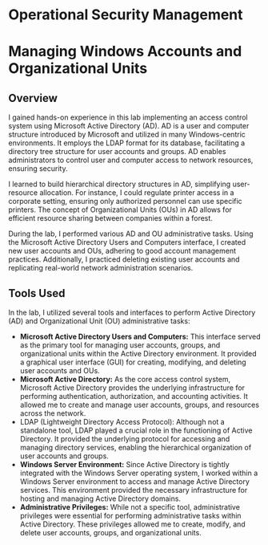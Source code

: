 # Operational Security Management
<h1> Managing Windows Accounts and Organizational Units </h1>
<h2> Overview </h2>
<p>
  I gained hands-on experience in this lab implementing an access control system using Microsoft Active Directory (AD). AD is a user and computer structure introduced by Microsoft and utilized in many Windows-centric environments. It employs the LDAP format for its database, facilitating a directory tree structure for user accounts and groups. AD enables administrators to control user and computer access to network resources, ensuring security.

I learned to build hierarchical directory structures in AD, simplifying user-resource allocation. For instance, I could regulate printer access in a corporate setting, ensuring only authorized personnel can use specific printers. The concept of Organizational Units (OUs) in AD allows for efficient resource sharing between companies within a forest.

During the lab, I performed various AD and OU administrative tasks. Using the Microsoft Active Directory Users and Computers interface, I created new user accounts and OUs, adhering to good account management practices. Additionally, I practiced deleting existing user accounts and replicating real-world network administration scenarios.
</p>
<h2> Tools Used </h2>
<p>
  In the lab, I utilized several tools and interfaces to perform Active Directory (AD) and Organizational Unit (OU) administrative tasks:
</p>
<ul>
  <li> <strong> Microsoft Active Directory Users and Computers:</strong> This interface served as the primary tool for managing user accounts, groups, and organizational units within the Active Directory environment. It provided a graphical user interface (GUI) for creating, modifying, and deleting user accounts and OUs. </li>
  <li> <strong> Microsoft Active Directory:</strong> As the core access control system, Microsoft Active Directory provides the underlying infrastructure for performing authentication, authorization, and accounting activities. It allowed me to create and manage user accounts, groups, and resources across the network. </li>
  <li> <srong> LDAP (Lightweight Directory Access Protocol):</srong> Although not a standalone tool, LDAP played a crucial role in the functioning of Active Directory. It provided the underlying protocol for accessing and managing directory services, enabling the hierarchical organization of user accounts and groups. </li>
  <li> <strong> Windows Server Environment:</strong> Since Active Directory is tightly integrated with the Windows Server operating system, I  worked within a Windows Server environment to access and manage Active Directory services. This environment provided the necessary infrastructure for hosting and managing Active Directory domains. </li>
  <li> <strong> Administrative Privileges:</strong> While not a specific tool, administrative privileges were essential for performing administrative tasks within Active Directory. These privileges allowed me to create, modify, and delete user accounts, groups, and organizational units. </li>
</ul>

